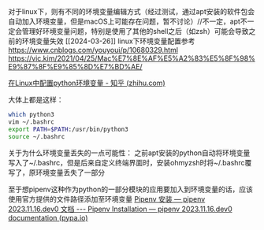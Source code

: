 对于linux下，则有不同的环境变量编辑方式（经过测试，通过apt安装的软件包会自动加入环境变量，但是macOS上可能存在问题，暂不讨论）//不一定，apt不一定会管理好环境变量问题，特别是使用了其他的shell之后（如zsh）可能会导致之前的环境变量失效
[[2024-03-26]]
linux下环境变量配置参考
https://www.cnblogs.com/youyoui/p/10680329.html
https://vic.kim/2021/04/25/Mac%E7%8E%AF%E5%A2%83%E5%8F%98%E9%87%8F%E9%85%8D%E7%BD%AE/


[在Linux中配置python环境变量 - 知乎 (zhihu.com)](https://zhuanlan.zhihu.com/p/687097706)

大体上都是这样：
```sh
which python3
vim ~/.bashrc
export PATH=$PATH:/usr/bin/python3
source ~/.bashrc
```

关于为什么环境变量丢失的一点可能性：
之前apt安装的python自动将环境变量写入了~/.bashrc，但是后来自定义终端界面时，安装ohmyzsh时将~/.bashrc覆写了，原环境变量丢失了一部分

至于想pipenv这种作为python的一部分模块的应用要加入到环境变量的话，应该使用官方提供的文件路径添加至环境变量
[Pipenv 安装 — pipenv 2023.11.16.dev0 文档 --- Pipenv Installation — pipenv 2023.11.16.dev0 documentation (pypa.io)](https://pipenv.pypa.io/en/latest/installation.html#installing-pipenv)

